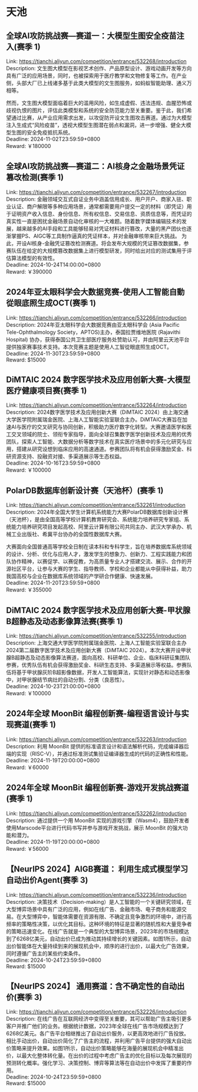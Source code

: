 # 天池



## 全球AI攻防挑战赛—赛道一：大模型生图安全疫苗注入(赛季 1)

Link: https://tianchi.aliyun.com/competition/entrance/532268/introduction  
Description: 文生图大模型在影视艺术创作、产品原型设计、游戏动画开发等方向具有广泛的应用场景，同时，也被探索用于医疗教学和文物修复等工作。在产业侧，头部大厂已上线诸多基于此类大模型的文生图服务，如蚂蚁智能助理、通义万相等。

然而，文生图大模型面临着巨大的滥用风险，如生成虚假、违法违规、血腥恐怖或歧视仇恨的图片，评估此类模型和系统的安全防范能力至关重要。鉴于此，我们希望通过比赛，从产业应用需求出发，以攻促防开设文生图攻击赛道。通过为大模型注入生成式“风险疫苗”，透视大模型生图潜在弱点和漏洞，进一步增强、健全大模型生图的安全免疫抵抗系统。  
Deadline: 2024-11-02T23:59:59+0800  
Reward: ￥180000  


## 全球AI攻防挑战赛—赛道二：AI核身之金融场景凭证篡改检测(赛季 1)

Link: https://tianchi.aliyun.com/competition/entrance/532267/introduction  
Description: 金融领域交互式自证业务中涵盖信用成长、用户开户、商家入驻、职业认证、商户解限等多种应用场景，通常都需要用户提交一定的材料（即凭证）用于证明资产收入信息、身份信息、所有权信息、交易信息、资质信息等，而凭证的真实性一直是困扰金融场景自动化审核的一大难题。随着数字媒体编辑技术的发展，越来越多的AI手段和工具能够轻易对凭证材料进行篡改，大量的黑产团伙也逐渐掌握PS、AIGC等工具制作逼真的凭证样本，并对金融审核带来巨大挑战。
为此，开设AI核身-金融凭证篡改检测赛道。将会发布大规模的凭证篡改数据集，参赛队伍在给定的大规模篡改数据集上进行模型研发，同时给出对应的测试集用于评估算法模型的有效性。  
Deadline: 2024-10-24T14:00:00+0800  
Reward: ￥390000  


## 2024年亚太眼科学会大数据竞赛-使用人工智能自動從眼底照生成OCT(赛季 1)

Link: https://tianchi.aliyun.com/competition/entrance/532266/introduction  
Description: 2024年亚太眼科学会大数据竞赛由亚太眼科学会 (Asia Pacific Tele-Ophthalmology Society，APTOS)主办，泰国拉贾维地医院 (Rajavithi Hospital) 协办，获得泰国公共卫生部医疗服务处赞助认可，并由阿里云天池平台提供独家赛事技术支持。本次竞赛主题是使用人工智從眼底照生成OCT。  
Deadline: 2024-11-30T23:59:59+0800  
Reward: $15000  


## DiMTAIC 2024 数字医学技术及应用创新大赛-大模型医疗健康项目赛(赛季 1)

Link: https://tianchi.aliyun.com/competition/entrance/532264/introduction  
Description: 2024数字医学技术及应用创新大赛（DiMTAIC 2024）由上海交通大学医学院附属瑞金医院、上海人工智能实验室联合主办。DiMTAIC大赛旨在加速AI与医疗的交叉研究与协同创新，积极助力医疗数字化转型。大赛邀请医学和医工交叉领域的院士、领衔专家指导，面向全球召集数字医学创新技术及应用的优秀团队，探索人工智能、大数据分析等数字技术在真实医疗场景中的多元化研究与应用，搭建从研究设想到临床应用的高速通道。参赛团队将有机会获得激励奖金、科研资源支持、投融资对接、多渠道展示等生态权益。  
Deadline: 2024-10-16T23:59:59+0800  
Reward: ￥100000  


## PolarDB数据库创新设计赛（天池杯）(赛季 1)

Link: https://tianchi.aliyun.com/competition/entrance/532261/introduction  
Description: 2024年全国大学生计算机系统能力大赛PolarDB数据库创新设计赛（天池杯），是由全国高等学校计算机教育研究会、系统能力培养研究专家组、系统能力培养研究项目发起高校、阿里云计算有限公司共同主办、武汉大学承办、机械工业出版社、希冀平台协办的全国性数据库大赛。

大赛面向全国普通高等学校全日制在读本科和专科学生，旨在培养数据库系统领域的设计、分析、优化与应用人才，激发学生的想象力、创新力、工程实践能力和团队协作精神，以赛促学、以赛促教，为高质量专业人才搭建交流、展示、合作的开源社区平台，让参与大赛的学生、指导教师、学校和企业都能从中获得补益，助力我国高校与企业在数据库系统领域的产学研合作健康、快速发展。  
Deadline: 2024-11-20T23:59:59+0800  
Reward: ￥355000  


## DiMTAIC 2024 数字医学技术及应用创新大赛-甲状腺B超静态及动态影像算法赛(赛季 1)

Link: https://tianchi.aliyun.com/competition/entrance/532255/introduction  
Description: 上海交通大学医学院附属瑞金医院、上海人工智能实验室联合主办2024第二届数字医学技术及应用创新大赛（DiMTAIC 2024）。本次大赛开设甲状腺B超静态及动态影像算法赛道，面向高校、科研单位、企业、临床科研征集团队参赛，优秀队伍有机会获得激励奖金、科研生态支持、多渠道展示等权益。参赛队伍将基于甲状腺灰阶B超影像数据，开发人工智能算法，实现针对静态和动态影像中，对甲状腺结节病灶的自动分割、分类（良恶性）。  
Deadline: 2024-10-23T21:00:00+0800  
Reward: ￥100000  


## 2024年全球 MoonBit 编程创新赛-编程语言设计与实现赛道(赛季 1)

Link: https://tianchi.aliyun.com/competition/entrance/532263/introduction  
Description: 利用 MoonBit 提供的标准语言设计和语法解析代码，完成编译器后端的实现（RISC-V），并通过标准测试集验证编译器生成的代码的正确性和性能。  
Deadline: 2024-11-19T20:00:00+0800  
Reward: ￥60000  


## 2024年全球 MoonBit 编程创新赛-游戏开发挑战赛道(赛季 1)

Link: https://tianchi.aliyun.com/competition/entrance/532262/introduction  
Description: 通过提供一个用 MoonBit 实现的游戏引擎（Wasm4），鼓励开发者使用Marscode平台进行代码书写并参与游戏开发挑战，展示 MoonBit 的强大功能和潜力。  
Deadline: 2024-11-19T20:00:00+0800  
Reward: ￥56000  


## 【NeurIPS 2024】AIGB赛道： 利用生成式模型学习自动出价Agent(赛季 3)

Link: https://tianchi.aliyun.com/competition/entrance/532236/introduction  
Description: 决策技术（Decision-making）是人工智能的一个关键研究领域，在大型博弈场景中具有广泛的应用，例如在线广告、金融市场、电子商务和能源交易。在大型博弈中，智能体需要在资源有限、不确定且竞争激烈的环境中，进行高频率的策略性决策，以优化其目标。这种环境的特征是显著的随机性和大量竞争者的策略迅速变化。在线广告就是一个典型的大型博弈场景，2023年的市场规模达到了6268亿美元，自动出价已成为推动其持续增长的关键因素。如图1所示，自动出价智能体在大量持续到来的展现机会中，顺序的进行出价，以最大化广告效果，同时遵循广告主的某些约束条件。  
Deadline: 2024-10-24T23:59:59+0800  
Reward: $15000  


## 【NeurIPS 2024】 通用赛道：含不确定性的自动出价(赛季 3)

Link: https://tianchi.aliyun.com/competition/entrance/532226/introduction  
Description: 在线广告在互联网经济中变得至关重要，其可以帮助广告主吸引更多客户并推广他们的业务。根据统计数据，2023年全球在线广告市场规模达到了6268亿美元。各广告平台相继推出了自动出价服务，以更高效地进行广告投放。相比手动出价，自动出价简化了广告主的流程，并利用广告平台提供的强大自动出价策略来提升效果。如图1所示，自动出价策略能够在海量的展现机会中精准出价，以最大化整体转化量。在出价的过程中考虑广告主的优化目标以及每次展现的预测转化概率。强化学习、决策控制、博弈等算法等在自动出价中发挥了重要的作用。  
Deadline: 2024-10-24T23:59:59+0800  
Reward: $15000  

